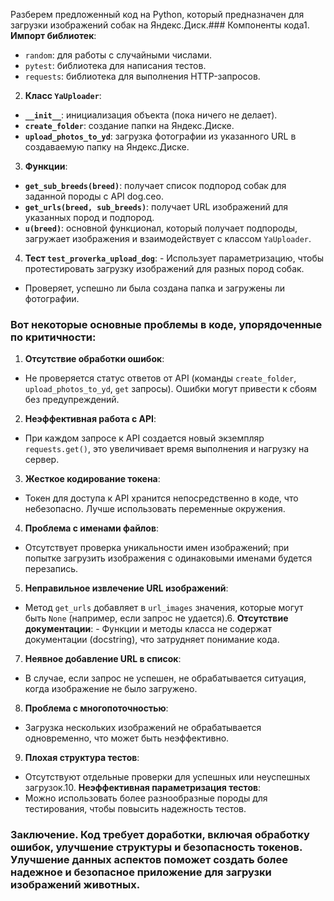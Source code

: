 Разберем предложенный код на Python, который предназначен для загрузки изображений собак на Яндекс.Диск.### Компоненты кода1. **Импорт библиотек**:
 - `random`: для работы с случайными числами.
 - `pytest`: библиотека для написания тестов.
 - `requests`: библиотека для выполнения HTTP-запросов.

2. **Класс `YaUploader`**:
 - **`__init__`**: инициализация объекта (пока ничего не делает).
 - **`create_folder`**: создание папки на Яндекс.Диске.
 - **`upload_photos_to_yd`**: загрузка фотографии из указанного URL в создаваемую папку на Яндекс.Диске.

3. **Функции**:
 - **`get_sub_breeds(breed)`**: получает список подпород собак для заданной породы с API dog.ceo.
 - **`get_urls(breed, sub_breeds)`**: получает URL изображений для указанных пород и подпород.
 - **`u(breed)`**: основной функционал, который получает подпороды, загружает изображения и взаимодействует с классом `YaUploader`.

4. **Тест `test_proverka_upload_dog`**: - Использует параметризацию, чтобы протестировать загрузку изображений для разных пород собак.
 - Проверяет, успешно ли была создана папка и загружены ли фотографии.

### Вот некоторые основные проблемы в коде, упорядоченные по критичности:

1. **Отсутствие обработки ошибок**:
 - Не проверяется статус ответов от API (команды `create_folder`, `upload_photos_to_yd`, `get` запросы). Ошибки могут привести к сбоям без предупреждений.

2. **Неэффективная работа с API**:
 - При каждом запросе к API создается новый экземпляр `requests.get()`, это увеличивает время выполнения и нагрузку на сервер.

3. **Жесткое кодирование токена**:
 - Токен для доступа к API хранится непосредственно в коде, что небезопасно. Лучше использовать переменные окружения.

4. **Проблема с именами файлов**:
 - Отсутствует проверка уникальности имен изображений; при попытке загрузить изображения с одинаковыми именами будется перезапись.

5. **Неправильное извлечение URL изображений**:
 - Метод `get_urls` добавляет в `url_images` значения, которые могут быть `None` (например, если запрос не удается).6. **Отсутствие документации**: - Функции и методы класса не содержат документации (docstring), что затрудняет понимание кода.

7. **Неявное добавление URL в список**:
 - В случае, если запрос не успешен, не обрабатывается ситуация, когда изображение не было загружено.

8. **Проблема с многопоточностью**:
 - Загрузка нескольких изображений не обрабатывается одновременно, что может быть неэффективно.

9. **Плохая структура тестов**:
 - Отсутствуют отдельные проверки для успешных или неуспешных загрузок.10. **Неэффективная параметризация тестов**:
 - Можно использовать более разнообразные породы для тестирования, чтобы повысить надежность тестов.

### Заключение. Код требует доработки, включая обработку ошибок, улучшение структуры и безопасность токенов. Улучшение данных аспектов поможет создать более надежное и безопасное приложение для загрузки изображений животных.
